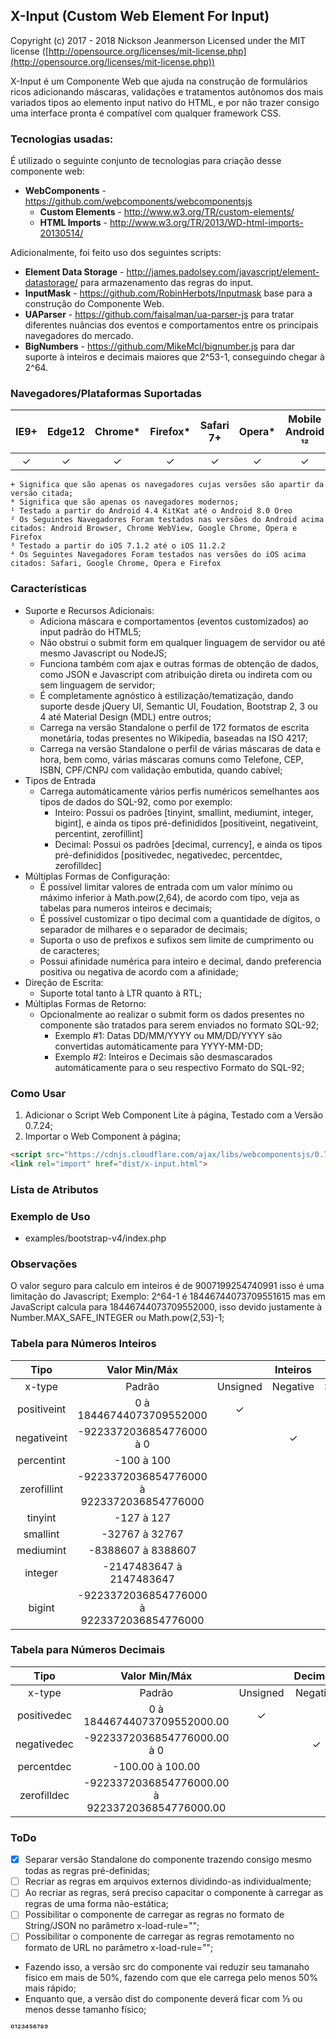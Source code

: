 ## X-Input (Custom Web Element For Input)

Copyright (c) 2017 - 2018 Nickson Jeanmerson Licensed under the MIT license ([http://opensource.org/licenses/mit-license.php](http://opensource.org/licenses/mit-license.php))

X-Input é um Componente Web que ajuda na construção de formulários ricos adicionando máscaras, validações e tratamentos autônomos dos mais variados tipos ao elemento input nativo do HTML, e por não trazer consigo uma interface pronta é compatível com qualquer framework CSS.

### Tecnologias usadas:

É utilizado o seguinte conjunto de tecnologias para criação desse componente web:

- **WebComponents** - https://github.com/webcomponents/webcomponentsjs
  - **Custom Elements** - http://www.w3.org/TR/custom-elements/
  - **HTML Imports** - http://www.w3.org/TR/2013/WD-html-imports-20130514/

Adicionalmente, foi feito uso dos seguintes scripts:

- **Element Data Storage** - http://james.padolsey.com/javascript/element-datastorage/ para armazenamento das regras do input.
- **InputMask** - https://github.com/RobinHerbots/Inputmask base para a construção do Componente Web.
- **UAParser** - https://github.com/faisalman/ua-parser-js para tratar diferentes nuâncias dos eventos e comportamentos entre os principais navegadores do mercado.
- **BigNumbers** - https://github.com/MikeMcl/bignumber.js para dar suporte à inteiros e decimais maiores que 2^53-1, conseguindo chegar à 2^64.

### Navegadores/Plataformas Suportadas

| IE9+ | Edge12 | Chrome* | Firefox* | Safari 7+ | Opera* | Mobile Android ¹² | Mobile iOS ³⁴ |
|:----:|:------:|:-------:|:--------:|:----------:|:------:|:------------------:|:--------------:|
|  ✓   |    ✓   |    ✓    |     ✓    |      ✓     |    ✓   |         ✓          |        ✓       |

    + Significa que são apenas os navegadores cujas versões são apartir da versão citada;
    * Significa que são apenas os navegadores modernos;
    ¹ Testado a partir do Android 4.4 KitKat até o Android 8.0 Oreo
    ² Os Seguintes Navegadores Foram testados nas versões do Android acima citados: Android Browser, Chrome WebView, Google Chrome, Opera e Firefox
    ³ Testado a partir do iOS 7.1.2 até o iOS 11.2.2
    ⁴ Os Seguintes Navegadores Foram testados nas versões do iOS acima citados: Safari, Google Chrome, Opera e Firefox

### Características
- Suporte e Recursos Adicionais:
  - Adiciona máscara e comportamentos (eventos customizados) ao input padrão do HTML5;
  - Não obstrui o submit form em qualquer linguagem de servidor ou até mesmo Javascript ou NodeJS;
  - Funciona também com ajax e outras formas de obtenção de dados, como JSON e Javascript com atribuição direta ou indireta com ou sem linguagem de servidor;
  - É completamente agnóstico à estilização/tematização, dando suporte desde jQuery UI, Semantic UI, Foudation, Bootstrap 2, 3 ou 4 até Material Design (MDL) entre outros;
  - Carrega na versão Standalone o perfil de 172 formatos de escrita monetária, todas presentes no Wikipedia, baseadas na ISO 4217;
  - Carrega na versão Standalone o perfil de várias máscaras de data e hora, bem como, várias máscaras comuns como Telefone, CEP, ISBN, CPF/CNPJ com validação embutida, quando cabível;
- Tipos de Entrada
  - Carrega automáticamente vários perfis numéricos semelhantes aos tipos de dados do SQL-92, como por exemplo:
    - Inteiro: Possui os padrões [tinyint, smallint, mediumint, integer, bigint], e ainda os tipos pré-definididos [positiveint, negativeint, percentint, zerofillint]
    - Decimal: Possui os padrões [decimal, currency], e ainda os tipos pré-definididos [positivedec, negativedec, percentdec, zerofilldec]
- Múltiplas Formas de Configuração:
  - É possível limitar valores de entrada com um valor mínimo ou máximo inferior à Math.pow(2,64), de acordo com tipo, veja as tabelas para numeros inteiros e decimais;
  - É possível customizar o tipo decimal com a quantidade de dígitos, o separador de milhares e o separador de decimais;
  - Suporta o uso de prefixos e sufixos sem limite de cumprimento ou de caracteres;
  - Possui afinidade numérica para inteiro e decimal, dando preferencia positiva ou negativa de acordo com a afinidade;
- Direção de Escrita:
  - Suporte total tanto à LTR quanto à RTL;
- Múltiplas Formas de Retorno:
  - Opcionalmente ao realizar o submit form os dados presentes no componente são tratados para serem enviados no formato SQL-92;
    - Exemplo #1: Datas DD/MM/YYYY ou MM/DD/YYYY são convertidas automáticamente para YYYY-MM-DD;
    - Exemplo #2: Inteiros e Decimais são desmascarados automáticamente para o seu respectivo Formato do SQL-92;

### Como Usar

1. Adicionar o Script Web Component Lite à página, Testado com a Versão 0.7.24;
2. Importar o Web Component à página;

```html
<script src="https://cdnjs.cloudflare.com/ajax/libs/webcomponentsjs/0.7.24/webcomponents-lite.min.js"></script>
<link rel="import" href="dist/x-input.html">
```

### Lista de Atributos

### Exemplo de Uso

- examples/bootstrap-v4/index.php

### Observações

O valor seguro para calculo em inteiros é de 9007199254740991 isso é uma limitação do Javascript;
Exemplo: 2^64-1 é 18446744073709551615 mas em JavaScript calcula para 18446744073709552000, isso devido justamente à Number.MAX_SAFE_INTEGER ou Math.pow(2,53)-1;

### Tabela para Números Inteiros

|    Tipo     |                  Valor Min/Máx                   |          | Inteiros |        |
|:-----------:|:------------------------------------------------:|:--------:|:--------:|:------:|
|   x-type    |                     Padrão                       | Unsigned | Negative | Signed |
| positiveint | 0 à 18446744073709552000                         |    ✓     |          |        |
| negativeint | -9223372036854776000 à 0                         |          |    ✓     |        |
| percentint  | -100 à 100                                       |          |          |   ✓    |
| zerofillint | -9223372036854776000 à 9223372036854776000       |          |          |   ✓    |
| tinyint     | -127 à 127                                       |          |          |   ✓    |
| smallint    | -32767 à 32767                                   |          |          |   ✓    |
| mediumint   | -8388607 à 8388607                               |          |          |   ✓    |
| integer     | -2147483647 à 2147483647                         |          |          |   ✓    |
| bigint      | -9223372036854776000 à 9223372036854776000       |          |          |   ✓    |

### Tabela para Números Decimais

|    Tipo     |                  Valor Min/Máx                   |          | Decimais |        |
|:-----------:|:------------------------------------------------:|:--------:|:--------:|:------:|
|   x-type    |                     Padrão                       | Unsigned | Negative | Signed |
| positivedec | 0 à 18446744073709552000.00                      |    ✓     |          |        |
| negativedec | -9223372036854776000.00 à 0                      |          |    ✓     |        |
| percentdec  | -100.00 à 100.00                                 |          |          |   ✓    |
| zerofilldec | -9223372036854776000.00 à 9223372036854776000.00 |          |          |   ✓    |

### ToDo

- [x] Separar versão Standalone do componente trazendo consigo mesmo todas as regras pré-definidas;
- [ ] Recriar as regras em arquivos externos dividindo-as individualmente;
- [ ] Ao recriar as regras, será preciso capacitar o componente à carregar as regras de uma forma não-estática;
- [ ] Possibilitar o componente de carregar as regras no formato de String/JSON no parâmetro x-load-rule="";
- [ ] Possibilitar o componente de carregar as regras remotamento no formato de URL no parâmetro x-load-rule="";
- Fazendo isso, a versão src do componente vai reduzir seu tamanaho físico em mais de 50%, fazendo com que ele carrega pelo menos 50% mais rápido;
- Enquanto que, a versão dist do componente deverá ficar com ⅓ ou menos desse tamanho físico;

⁰¹²³⁴⁵⁶⁷⁸⁹
